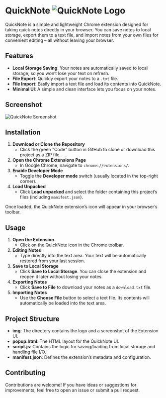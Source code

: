 # QuickNote ![QuickNote Logo](./img/logo.png)

QuickNote is a simple and lightweight Chrome extension designed for taking quick notes directly in your browser. You can save notes to local storage, export them to a text file, and import notes from your own files for convenient editing – all without leaving your browser.

## Features

- **Local Storage Saving**: Your notes are automatically saved to local storage, so you won’t lose your text on refresh.
- **File Export**: Quickly export your notes to a `.txt` file.
- **File Import**: Easily import a text file and load its contents into QuickNote.
- **Minimal UI**: A simple and clean interface lets you focus on your notes.

## Screenshot

![QuickNote Screenshot](./img/screenshot.png)

## Installation

1. **Download or Clone the Repository**  
   - Click the green "Code" button in GitHub to clone or download this project as a ZIP file.
2. **Open the Chrome Extensions Page**  
   - In Google Chrome, navigate to `chrome://extensions/`.
3. **Enable Developer Mode**  
   - Toggle the **Developer mode** switch (usually located in the top-right corner).
4. **Load Unpacked**  
   - Click **Load unpacked** and select the folder containing this project’s files (including `manifest.json`).

Once loaded, the QuickNote extension’s icon will appear in your browser’s toolbar.

## Usage

1. **Open the Extension**  
   - Click on the QuickNote icon in the Chrome toolbar.  
2. **Editing Notes**  
   - Type directly into the text area. Your text will be automatically restored from your last session.
3. **Save to Local Storage**  
   - Click **Save to Local Storage**. You can close the extension and reopen it later without losing your notes.
4. **Exporting Notes**  
   - Click **Save to File** to download your notes as a `download.txt` file.
5. **Importing Notes**  
   - Use the **Choose File** button to select a text file. Its contents will automatically be loaded into the text area.

## Project Structure

- **img**: The directory contains the logo and a screenshot of the Extension UI.
- **popup.html**: The HTML layout for the QuickNote UI.
- **script.js**: Contains the logic for saving/loading from local storage and handling file I/O.
- **manifest.json**: Defines the extension’s metadata and configuration.

## Contributing

Contributions are welcome! If you have ideas or suggestions for improvements, feel free to open an issue or submit a pull request.

